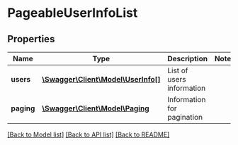 # PageableUserInfoList

## Properties
Name | Type | Description | Notes
------------ | ------------- | ------------- | -------------
**users** | [**\Swagger\Client\Model\UserInfo[]**](UserInfo.md) | List of users information | 
**paging** | [**\Swagger\Client\Model\Paging**](Paging.md) | Information for pagination | 

[[Back to Model list]](../README.md#documentation-for-models) [[Back to API list]](../README.md#documentation-for-api-endpoints) [[Back to README]](../README.md)


